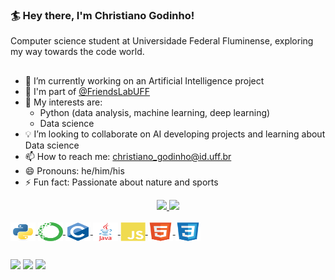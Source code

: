### 🏄 Hey there, I'm Christiano Godinho!

Computer science student at Universidade Federal Fluminense, exploring my way towards the code world. 

##

- 🔭 I’m currently working on an Artificial Intelligence project
- 📡 I'm part of [@FriendsLabUFF](https://github.com/FriendsLabUFF)
- 🌱 My interests are:
  -  Python (data analysis, machine learning, deep learning)
  -  Data science 
- 💡 I’m looking to collaborate on AI developing projects and learning about Data science
- 📫 How to reach me: christiano_godinho@id.uff.br
- 😄 Pronouns: he/him/his
- ⚡ Fun fact: Passionate about nature and sports

<div align="center">
  <a href="https://github.com/christianogodinho">
  <img height="150em" src="https://github-readme-stats.vercel.app/api?username=christianogodinho&show_icons=true&theme=dark&include_all_commits=true&count_private=true"/>
  <img height="150em" src="https://github-readme-stats.vercel.app/api/top-langs/?username=christianogodinho&layout=compact&langs_count=7&theme=dark"/>
</div>

<div style="display: inline_block"><br>
  <img align="center" alt="Chris-Python" height="30" width="40" src="https://raw.githubusercontent.com/devicons/devicon/master/icons/python/python-original.svg">
  <img align="center" alt="Chris-Conda" height="30" width="40" src="https://raw.githubusercontent.com/devicons/devicon/master/icons/anaconda/anaconda-original.svg">
  <img align="center" alt="Chris-C" height="30" width="40" src="https://raw.githubusercontent.com/devicons/devicon/master/icons/c/c-original.svg">
  <img align="center" alt="Chris-Java" height="30" width="40" src="https://raw.githubusercontent.com/devicons/devicon/master/icons/java/java-original-wordmark.svg">
  <img align="center" alt="Chris-Js" height="30" width="40" src="https://raw.githubusercontent.com/devicons/devicon/master/icons/javascript/javascript-plain.svg">
  <img align="center" alt="Chris-HTML" height="30" width="40" src="https://raw.githubusercontent.com/devicons/devicon/master/icons/html5/html5-original.svg">
  <img align="center" alt="Chris-CSS" height="30" width="40" src="https://raw.githubusercontent.com/devicons/devicon/master/icons/css3/css3-original.svg">
  
  </div>
  
  ##

  <div>
   <a href="https://www.instagram.com/_chrisgodin/" target="_blank"><img src="https://img.shields.io/badge/-Instagram-%23E4405F?style=for-the-badge&logo=instagram&logoColor=white" target="_blank"></a>
   <a href = "mailto:christiano_godinho@id.uff.br"><img src="https://img.shields.io/badge/-Gmail-%23333?style=for-the-badge&logo=gmail&logoColor=white" target="_blank"></a>
   <a href="https://www.linkedin.com/in/christiano-godinho-a616221/" target="_blank"><img src="https://img.shields.io/badge/-LinkedIn-%230077B5?style=for-the-badge&logo=linkedin&logoColor=white" target="_blank"></a> 
    
  </div>
